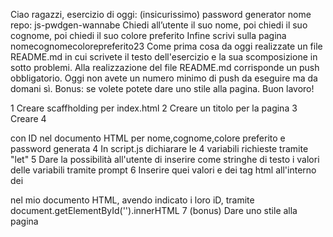 Ciao ragazzi,
esercizio di oggi: (insicurissimo) password generator
nome repo: js-pwdgen-wannabe
Chiedi all’utente il suo nome,
poi chiedi il suo cognome,
poi chiedi il suo colore preferito
Infine scrivi sulla pagina nomecognomecolorepreferito23
Come prima cosa da oggi realizzate un file README.md in cui scrivete il testo dell'esercizio e la sua scomposizione in sotto problemi. Alla realizzazione del file README.md corrisponde un push obbligatorio.
Oggi non avete un numero minimo di push da eseguire ma da domani sì.
Bonus: se volete potete dare uno stile alla pagina.
Buon lavoro!

1 Creare scaffholding per index.html
2 Creare un titolo per la pagina
3 Creare 4 <p></p> con ID nel documento HTML per nome,cognome,colore preferito e password generata
4 In script.js dichiarare le 4 variabili richieste tramite "let"
5 Dare la possibilità all'utente di inserire come stringhe di testo i valori delle variabili tramite prompt
6 Inserire quei valori e dei tag html all'interno dei <p></p> nel mio documento HTML, avendo indicato i loro iD, tramite document.getElementById('').innerHTML
7 (bonus) Dare uno stile alla pagina



